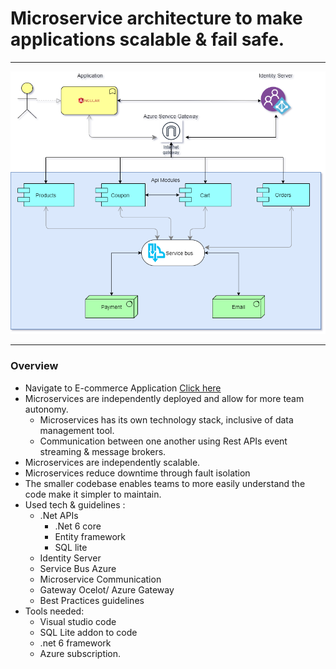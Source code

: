 # Microservice architecture to make applications scalable & fail safe.
---

![ServerLessApp](./Microservice.png)

---
### Overview
 * Navigate to E-commerce Application [Click here](https://github.com/programfiction/FictionShoppingCart)
 * Microservices are independently deployed and allow for more team autonomy.
    * Microservices has its own technology stack, inclusive of data management tool.
    * Communication between one another using Rest APIs event streaming & message brokers.
 * Microservices are independently scalable.
 * Microservices reduce downtime through fault isolation
 * The smaller codebase enables teams to more easily understand the code make it simpler to maintain.
 * Used tech & guidelines :
    * .Net APIs
        * .Net 6 core
        * Entity framework
        * SQL lite
    * Identity Server
    * Service Bus Azure
    * Microservice Communication
    * Gateway Ocelot/ Azure Gateway
    * Best Practices guidelines
* Tools needed:
    * Visual studio code
    * SQL Lite addon to code
    * .net 6 framework
    * Azure subscription.
